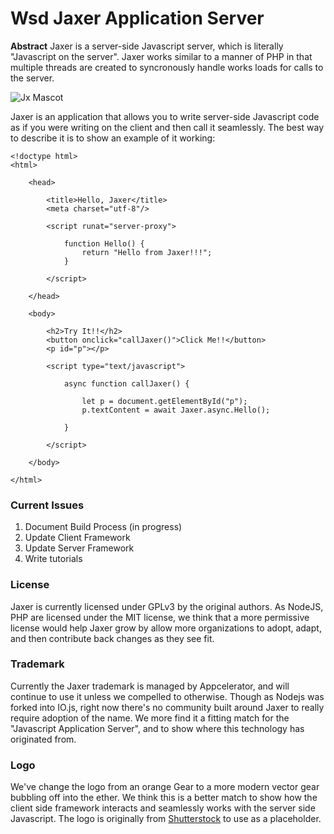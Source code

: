 # Wsd Jaxer Application Server

**Abstract**
Jaxer is a server-side Javascript server, which is literally "Javascript on the server". Jaxer works similar to a manner of PHP in that multiple threads are created to syncronously handle works loads for calls to the server. 

![Jx Mascot](https://i.imgur.com/25MYjG9.png)

Jaxer is an application that allows you to write server-side Javascript code as if you were writing on the client and then call it seamlessly.
The best way to describe it is to show an example of it working:

```
<!doctype html>
<html>

	<head>
		
		<title>Hello, Jaxer</title>
		<meta charset="utf-8"/>
			
		<script runat="server-proxy">
			
			function Hello() {
				return "Hello from Jaxer!!!";
			}

		</script>

	</head>

	<body>
		
		<h2>Try It!!</h2>
		<button onclick="callJaxer()">Click Me!!</button>
		<p id="p"></p>
		
		<script type="text/javascript">

			async function callJaxer() {
				
				let p = document.getElementById("p");
				p.textContent = await Jaxer.async.Hello();

			}

		</script>

	</body>

</html>
```

### Current Issues

1. Document Build Process  (in progress)
2. Update Client Framework  
3. Update Server Framework  
4. Write tutorials  

### License

Jaxer is currently licensed under GPLv3 by the original authors. As NodeJS, PHP are licensed under the MIT license,
we think that a more permissive license would help Jaxer grow by allow more organizations to adopt, adapt, and then
contribute back changes as they see fit.

### Trademark

Currently the Jaxer trademark is managed by Appcelerator, and will continue to use it unless we compelled to otherwise.
Though as Nodejs was forked into IO.js, right now there's no community built around Jaxer to really require adoption
of the name. We more find it a fitting match for the "Javascript Application Server", and to show where this technology
has originated from. 

### Logo

We've change the logo from an orange Gear to a more modern vector gear bubbling off into the ether. We think this is
a better match to show how the client side framework interacts and seamlessly works with the server side Javascript.
The logo is originally from 
[Shutterstock](https://www.shutterstock.com/image-vector/gear-pixel-logo-template-design-vector-356978525)
to use as a placeholder.

